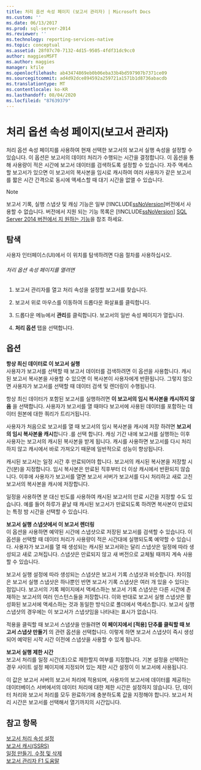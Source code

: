 ```yaml
---
title: 처리 옵션 속성 페이지 (보고서 관리자) | Microsoft Docs
ms.custom: ''
ms.date: 06/13/2017
ms.prod: sql-server-2014
ms.reviewer: ''
ms.technology: reporting-services-native
ms.topic: conceptual
ms.assetid: 28f07c70-7132-4d15-9505-4fdf31dc9cc0
author: maggiesMSFT
ms.author: maggies
manager: kfile
ms.openlocfilehash: ab43474869eb0b06eba33b4bd597907b7371ce09
ms.sourcegitcommit: ad4d92dce894592a259721a1571b1d8736abacdb
ms.translationtype: MT
ms.contentlocale: ko-KR
ms.lasthandoff: 08/04/2020
ms.locfileid: "87639379"
---
```

# <a name="processing-options-properties-page-report-manager"></a>처리 옵션 속성 페이지(보고서 관리자)
  처리 옵션 속성 페이지를 사용하여 현재 선택한 보고서의 보고서 실행 속성을 설정할 수 있습니다. 이 옵션은 보고서의 데이터 처리가 수행되는 시간을 결정합니다. 이 옵션을 통해 사용량이 적은 시간에 보고서 데이터를 검색하도록 설정할 수 있습니다. 자주 액세스할 보고서가 있으면 이 보고서의 복사본을 임시로 캐시하여 여러 사용자가 같은 보고서를 짧은 시간 간격으로 동시에 액세스할 때 대기 시간을 없앨 수 있습니다.  
  
> [!NOTE]  
>  보고서 기록, 실행 스냅샷 및 캐싱 기능은 일부 [!INCLUDE[ssNoVersion](../includes/ssnoversion-md.md)]버전에서 사용할 수 없습니다. 버전에서 지원 되는 기능 목록은 [!INCLUDE[ssNoVersion](../includes/ssnoversion-md.md)] [SQL Server 2014 버전에서 지 원하는 기능](../../2014/getting-started/features-supported-by-the-editions-of-sql-server-2014.md)을 참조 하세요.  
  
## <a name="navigation"></a>탐색  
 사용자 인터페이스(UI)에서 이 위치를 탐색하려면 다음 절차를 사용하십시오.  
  
###### <a name="to-open-the-processing-options-properties-page"></a>처리 옵션 속성 페이지를 열려면  
  
1.  보고서 관리자를 열고 처리 속성을 설정할 보고서를 찾습니다.  
  
2.  보고서 위로 마우스를 이동하여 드롭다운 화살표를 클릭합니다.  
  
3.  드롭다운 메뉴에서 **관리**를 클릭합니다. 보고서의 일반 속성 페이지가 열립니다.  
  
4.  **처리 옵션** 탭을 선택합니다.  
  
## <a name="options"></a>옵션  
 **항상 최신 데이터로 이 보고서 실행**  
 사용자가 보고서를 선택할 때 보고서 데이터를 검색하려면 이 옵션을 사용합니다. 캐시된 보고서 복사본을 사용할 수 있으면 이 복사본이 사용자에게 반환됩니다. 그렇지 않으면 사용자가 보고서를 선택할 때 데이터 검색 및 렌더링이 수행됩니다.  
  
 항상 최신 데이터가 포함된 보고서를 실행하려면 **이 보고서의 임시 복사본을 캐시하지 않음** 을 선택합니다. 사용자가 보고서를 열 때마다 보고서에 사용된 데이터를 포함하는 데이터 원본에 대한 쿼리가 트리거됩니다.  
  
 사용자가 처음으로 보고서를 열 때 보고서의 임시 복사본을 캐시에 저장 하려면 **보고서의 임시 복사본을 캐시**합니다 .를 선택 합니다. 캐싱 기간 내에 보고서를 실행하는 이후 사용자는 보고서의 캐시된 복사본을 받게 됩니다. 캐시를 사용하면 보고서를 다시 처리하지 않고 캐시에서 바로 가져오기 때문에 일반적으로 성능이 향상됩니다.  
  
 캐시된 보고서는 일정 시간 후 만료되어야 합니다. 보고서의 캐시된 복사본을 저장할 시간(분)을 지정합니다. 임시 복사본은 만료된 직후부터 더 이상 캐시에서 반환되지 않습니다. 이후에 사용자가 보고서를 열면 보고서 서버가 보고서를 다시 처리하고 새로 고친 보고서의 복사본을 캐시에 저장합니다.  
  
 일정을 사용하면 분 대신 빈도를 사용하여 캐시된 보고서의 만료 시간을 지정할 수도 있습니다. 예를 들어 하루가 끝날 때 캐시된 보고서가 만료되도록 하려면 복사본이 만료되는 특정 밤 시간을 선택할 수 있습니다.  
  
 **보고서 실행 스냅샷에서 이 보고서 렌더링**  
 이 옵션을 사용하면 예약된 시간에 스냅샷으로 저장된 보고서를 검색할 수 있습니다. 이 옵션을 선택할 때 데이터 처리가 사용량이 적은 시간대에 실행되도록 예약할 수 있습니다. 사용자가 보고서를 열 때 생성되는 캐시된 보고서와는 달리 스냅샷은 일정에 따라 생성되고 새로 고쳐집니다. 스냅샷은 만료되지 않고 새 버전으로 교체될 때까지 계속 사용할 수 있습니다.  
  
 보고서 실행 설정에 따라 생성되는 스냅샷은 보고서 기록 스냅샷과 비슷합니다. 차이점은 보고서 실행 스냅샷은 하나뿐인 반면 보고서 기록 스냅샷은 여러 개 있을 수 있다는 점입니다. 보고서의 기록 페이지에서 액세스하는 보고서 기록 스냅샷은 다른 시간에 존재하는 보고서의 여러 인스턴스들을 저장합니다. 이와 반대로 보고서 실행 스냅샷은 활성화된 보고서에 액세스하는 것과 동일한 방식으로 폴더에서 액세스합니다. 보고서 실행 스냅샷의 경우에는 이 보고서가 스냅샷임을 나타내는 표시가 없습니다.  
  
 적용을 클릭할 때 보고서 스냅샷을 만들려면 **이 페이지에서 [적용] 단추를 클릭할 때 보고서 스냅샷 만들기** 의 관련 옵션을 선택합니다. 이렇게 하면 보고서 스냅샷이 즉시 생성되어 예약된 시작 시간 이전에 스냅샷을 사용할 수 있게 됩니다.  
  
 **보고서 실행 제한 시간**  
 보고서 처리를 일정 시간(초)으로 제한할지 여부를 지정합니다. 기본 설정을 선택하는 경우 사이트 설정 페이지에 지정되어 있는 제한 시간 설정이 이 보고서에 사용됩니다.  
  
 이 값은 보고서 서버의 보고서 처리에 적용되며, 사용자의 보고서에 데이터를 제공하는 데이터베이스 서버에서의 데이터 처리에 대한 제한 시간은 설정하지 않습니다. 단, 데이터 처리와 보고서 처리를 모두 완료하기에 충분하도록 값을 지정해야 합니다. 보고서 처리 시간은 보고서를 선택해서 열기까지의 시간입니다.  
  
## <a name="see-also"></a>참고 항목  
 [보고서 처리 속성 설정](report-server/set-report-processing-properties.md)   
 [보고서 캐시&#40;SSRS&#41;](report-server/caching-reports-ssrs.md)   
 [일정 만들기, 수정 및 삭제](subscriptions/create-modify-and-delete-schedules.md)   
 [보고서 관리자 F1 도움말](../../2014/reporting-services/report-manager-f1-help.md)  
  
  
